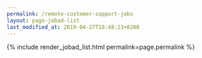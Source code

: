 ```yaml
---
permalink: /remote-customer-support-jobs
layout: page-jobad-list
last_modified_at: 2019-04-27T18:48:23+0200
---
```

{% include render_jobad_list.html permalink=page.permalink %}
